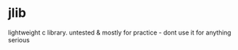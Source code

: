 # jlib
lightweight c library. untested &amp; mostly for practice - dont use it for anything serious
